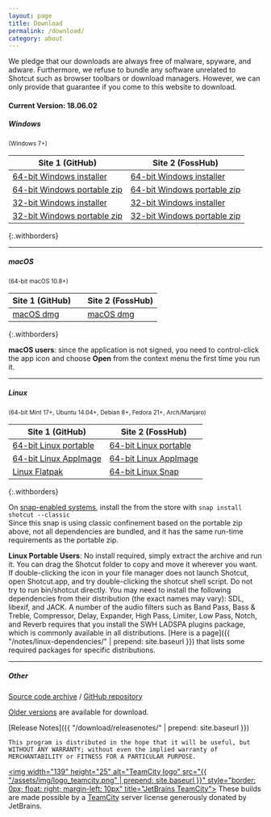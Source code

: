```yaml
---
layout: page
title: Download
permalink: /download/
category: about
---
```


We pledge that our downloads are always free of
malware, spyware, and adware. Furthermore, we refuse to bundle any software
unrelated to Shotcut such as browser toolbars or download managers.
However, we can only provide that guarantee if you come to this website
to download.

<!-- Shotcut Responsive -->
<ins class="adsbygoogle"
    style="display:block"
    data-ad-client="ca-pub-1305424236533187"
    data-ad-slot="3403753557"
    data-ad-format="auto"></ins>
<script>
(adsbygoogle = window.adsbygoogle || []).push({});
</script>

#### Current Version: 18.06.02

##### Windows
<small>(Windows 7+)</small>

| Site 1 (GitHub)     | Site 2 (FossHub)
|-----------------------|-------------------
| [64-bit Windows installer](https://github.com/mltframework/shotcut/releases/download/v18.06/shotcut-win64-180602.exe) | [64-bit Windows installer](https://www.fosshub.com/Shotcut.html/shotcut-win64-180602.exe)
| [64-bit Windows portable zip](https://github.com/mltframework/shotcut/releases/download/v18.06/shotcut-win64-180602.zip) | [64-bit Windows portable zip](https://www.fosshub.com/Shotcut.html/shotcut-win64-180602.zip)
| [32-bit Windows installer](https://github.com/mltframework/shotcut/releases/download/v18.06/shotcut-win32-180602.exe) | [32-bit Windows installer](https://www.fosshub.com/Shotcut.html/shotcut-win32-180602.exe)
| [32-bit Windows portable zip ](https://github.com/mltframework/shotcut/releases/download/v18.06/shotcut-win32-180602.zip) | [32-bit Windows portable zip](https://www.fosshub.com/Shotcut.html/shotcut-win32-180602.zip)
{:.withborders}

---

##### macOS
<small>(64-bit macOS 10.8+)</small>

| Site 1 (GitHub) &nbsp; &nbsp; | Site 2 (FossHub)
|-----------------------|-----------------------------
| [macOS dmg](https://github.com/mltframework/shotcut/releases/download/v18.06/shotcut-macos-x86_64-180602.dmg) | [macOS dmg](https://www.fosshub.com/Shotcut.html/shotcut-macos-x86_64-180602.dmg)
{:.withborders}

**macOS users**: since the application is not signed, you need to
control-click the app icon and choose **Open** from the context menu the
first time you run it.

---

##### Linux
<small>(64-bit Mint 17+, Ubuntu 14.04+, Debian 8+, Fedora 21+, Arch/Manjaro)</small>

| Site 1 (GitHub)     | Site 2 (FossHub)
|-----------------------|-------------------
| [64-bit Linux portable](https://github.com/mltframework/shotcut/releases/download/v18.06/shotcut-linux-x86_64-180602.tar.bz2) | [64-bit Linux portable](https://www.fosshub.com/Shotcut.html/shotcut-linux-x86_64-180602.tar.bz2)  
| [64-bit Linux AppImage](https://github.com/mltframework/shotcut/releases/download/v18.06/Shotcut-180602.glibc2.14-x86_64.AppImage) | [64-bit Linux AppImage](https://www.fosshub.com/Shotcut.html/Shotcut-180602.glibc2.14-x86_64.AppImage)
| [Linux Flatpak](https://flathub.org/apps/details/org.shotcut.Shotcut) | [64-bit Linux Snap](https://snapcraft.io/shotcut)
{:.withborders}

On [snap-enabled systems](https://snapcraft.io/docs/core/install), install the
from the store with `snap install shotcut --classic`  
Since this snap is using classic confinement based on the portable zip above,
not all dependencies are bundled, and it has the same run-time requirements as
the portable zip.

**Linux Portable Users**: No install required, simply extract the archive and run
it. You can drag the Shotcut folder to copy and move it wherever you
want. If double-clicking the icon in your file manager does not launch
Shotcut, open Shotcut.app, and try double-clicking the shotcut shell
script. Do not try to run bin/shotcut directly. You may need to install
the following dependencies from their distribution (the exact names may
vary): SDL, libexif, and JACK. A number of the audio filters such as
Band Pass, Bass & Treble, Compressor, Delay, Expander, High Pass, Limiter,
Low Pass, Notch, and Reverb requires that you install the SWH LADSPA plugins
package, which is commonly available in all distributions.
[Here is a page]({{ "/notes/linux-dependencies/" | prepend: site.baseurl }}) that lists some required packages
for specific distributions.

---

##### Other

[Source code
archive](https://github.com/mltframework/shotcut/releases/download/v18.06/shotcut-src-180602.tar.xz)
/ [GitHub repository](https://github.com/mltframework/shotcut)

[Older versions](https://github.com/mltframework/shotcut/releases/) are
available for download.


[Release Notes]({{ "/download/releasenotes/" | prepend: site.baseurl }})

`This program is distributed in the hope that it will be useful, but
WITHOUT ANY WARRANTY; without even the implied warranty of MERCHANTABILITY
or FITNESS FOR A PARTICULAR PURPOSE.`

<a href="https://www.jetbrains.com/teamcity/"><img
width="139" height="25" alt="TeamCity logo" src="{{ "/assets/img/logo_teamcity.png" | prepend: site.baseurl }}"
style="border: 0px; float: right; margin-left: 10px" title="JetBrains TeamCity"></a>
These builds are made possible by a <a href="https://www.jetbrains.com/teamcity/">TeamCity</a> server license generously donated by JetBrains.

